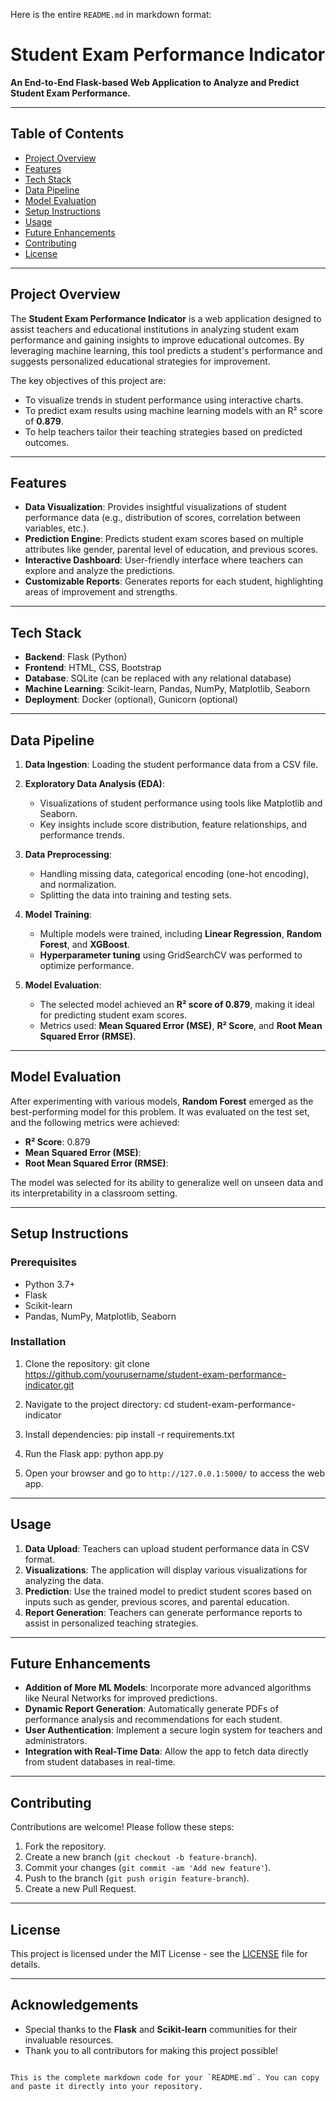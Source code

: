 Here is the entire `README.md` in markdown format:

# Student Exam Performance Indicator

**An End-to-End Flask-based Web Application to Analyze and Predict Student Exam Performance.**

---

## Table of Contents
- [Project Overview](#project-overview)
- [Features](#features)
- [Tech Stack](#tech-stack)
- [Data Pipeline](#data-pipeline)
- [Model Evaluation](#model-evaluation)
- [Setup Instructions](#setup-instructions)
- [Usage](#usage)
- [Future Enhancements](#future-enhancements)
- [Contributing](#contributing)
- [License](#license)

---

## Project Overview

The **Student Exam Performance Indicator** is a web application designed to assist teachers and educational institutions in analyzing student exam performance and gaining insights to improve educational outcomes. By leveraging machine learning, this tool predicts a student's performance and suggests personalized educational strategies for improvement.

The key objectives of this project are:
- To visualize trends in student performance using interactive charts.
- To predict exam results using machine learning models with an R² score of **0.879**.
- To help teachers tailor their teaching strategies based on predicted outcomes.

---

## Features
- **Data Visualization**: Provides insightful visualizations of student performance data (e.g., distribution of scores, correlation between variables, etc.).
- **Prediction Engine**: Predicts student exam scores based on multiple attributes like gender, parental level of education, and previous scores.
- **Interactive Dashboard**: User-friendly interface where teachers can explore and analyze the predictions.
- **Customizable Reports**: Generates reports for each student, highlighting areas of improvement and strengths.
  
---

## Tech Stack

- **Backend**: Flask (Python)
- **Frontend**: HTML, CSS, Bootstrap
- **Database**: SQLite (can be replaced with any relational database)
- **Machine Learning**: Scikit-learn, Pandas, NumPy, Matplotlib, Seaborn
- **Deployment**: Docker (optional), Gunicorn (optional)

---

## Data Pipeline

1. **Data Ingestion**: Loading the student performance data from a CSV file.
  
2. **Exploratory Data Analysis (EDA)**:
   - Visualizations of student performance using tools like Matplotlib and Seaborn.
   - Key insights include score distribution, feature relationships, and performance trends.

3. **Data Preprocessing**:
   - Handling missing data, categorical encoding (one-hot encoding), and normalization.
   - Splitting the data into training and testing sets.

4. **Model Training**:
   - Multiple models were trained, including **Linear Regression**, **Random Forest**, and **XGBoost**.
   - **Hyperparameter tuning** using GridSearchCV was performed to optimize performance.

5. **Model Evaluation**:
   - The selected model achieved an **R² score of 0.879**, making it ideal for predicting student exam scores.
   - Metrics used: **Mean Squared Error (MSE)**, **R² Score**, and **Root Mean Squared Error (RMSE)**.

---

## Model Evaluation

After experimenting with various models, **Random Forest** emerged as the best-performing model for this problem. It was evaluated on the test set, and the following metrics were achieved:

- **R² Score**: 0.879
- **Mean Squared Error (MSE)**: <calculated MSE>
- **Root Mean Squared Error (RMSE)**: <calculated RMSE>

The model was selected for its ability to generalize well on unseen data and its interpretability in a classroom setting.

---

## Setup Instructions

### Prerequisites
- Python 3.7+
- Flask
- Scikit-learn
- Pandas, NumPy, Matplotlib, Seaborn

### Installation

1. Clone the repository:
   git clone https://github.com/yourusername/student-exam-performance-indicator.git

2. Navigate to the project directory:
   cd student-exam-performance-indicator

3. Install dependencies:
   pip install -r requirements.txt

4. Run the Flask app:
   python app.py

5. Open your browser and go to `http://127.0.0.1:5000/` to access the web app.

---

## Usage

1. **Data Upload**: Teachers can upload student performance data in CSV format.
2. **Visualizations**: The application will display various visualizations for analyzing the data.
3. **Prediction**: Use the trained model to predict student scores based on inputs such as gender, previous scores, and parental education.
4. **Report Generation**: Teachers can generate performance reports to assist in personalized teaching strategies.

---

## Future Enhancements

- **Addition of More ML Models**: Incorporate more advanced algorithms like Neural Networks for improved predictions.
- **Dynamic Report Generation**: Automatically generate PDFs of performance analysis and recommendations for each student.
- **User Authentication**: Implement a secure login system for teachers and administrators.
- **Integration with Real-Time Data**: Allow the app to fetch data directly from student databases in real-time.
  
---

## Contributing

Contributions are welcome! Please follow these steps:

1. Fork the repository.
2. Create a new branch (`git checkout -b feature-branch`).
3. Commit your changes (`git commit -am 'Add new feature'`).
4. Push to the branch (`git push origin feature-branch`).
5. Create a new Pull Request.

---

## License

This project is licensed under the MIT License - see the [LICENSE](LICENSE) file for details.

---

## Acknowledgements

- Special thanks to the **Flask** and **Scikit-learn** communities for their invaluable resources.
- Thank you to all contributors for making this project possible!
```

This is the complete markdown code for your `README.md`. You can copy and paste it directly into your repository.

